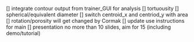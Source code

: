 [] integrate contour output from trainer_GUI for analysis
[] tortuousity
[] spherical/equivalent diameter
[] switch centroid_x and centriod_y with area
[] rotation/porosity will get changed by Cormak
[] update use instructions for main
[] presentation no more than 10 slides, aim for 15 (including demo/tutorial)
